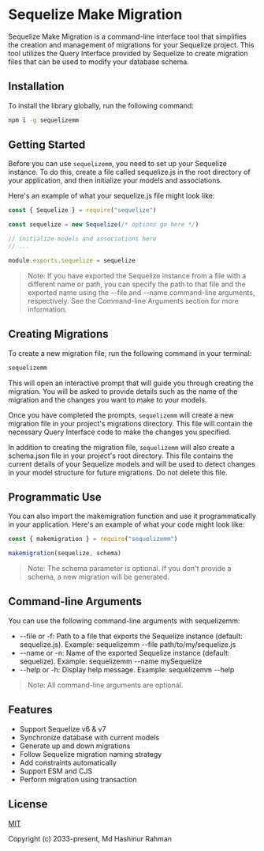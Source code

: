 # Sequelize Make Migration

Sequelize Make Migration is a command-line interface tool that simplifies the creation and management of migrations for your Sequelize project. This tool utilizes the Query Interface provided by Sequelize to create migration files that can be used to modify your database schema.

## Installation

To install the library globally, run the following command:

```bash
npm i -g sequelizemm
```

## Getting Started

Before you can use `sequelizemm`, you need to set up your Sequelize instance. To do this, create a file called sequelize.js in the root directory of your application, and then initialize your models and associations.

Here's an example of what your sequelize.js file might look like:

```js
const { Sequelize } = require("sequelize")

const sequelize = new Sequelize(/* options go here */)

// initialize models and associations here
// ...

module.exports.sequelize = sequelize
```

> Note: If you have exported the Sequelize instance from a file with a different name or path, you can specify the path to that file and the exported name using the --file and --name command-line arguments, respectively. See the Command-line Arguments section for more information.

## Creating Migrations

To create a new migration file, run the following command in your terminal:

```bash
sequelizemm
```

This will open an interactive prompt that will guide you through creating the migration. You will be asked to provide details such as the name of the migration and the changes you want to make to your models.

Once you have completed the prompts, `sequelizemm` will create a new migration file in your project's migrations directory. This file will contain the necessary Query Interface code to make the changes you specified.

In addition to creating the migration file, `sequelizemm` will also create a schema.json file in your project's root directory. This file contains the current details of your Sequelize models and will be used to detect changes in your model structure for future migrations. Do not delete this file.

## Programmatic Use

You can also import the makemigration function and use it programmatically in your application. Here's an example of what your code might look like:

```js
const { makemigration } = require("sequelizemm")

makemigration(sequelize, schema)
```

> Note: The schema parameter is optional. If you don't provide a schema, a new migration will be generated.

## Command-line Arguments

You can use the following command-line arguments with sequelizemm:

- --file or -f: Path to a file that exports the Sequelize instance (default: sequelize.js). Example: sequelizemm --file path/to/my/sequelize.js
- --name or -n: Name of the exported Sequelize instance (default: sequelize). Example: sequelizemm --name mySequelize
- --help or -h: Display help message. Example: sequelizemm --help

> Note: All command-line arguments are optional.

## Features

- Support Sequelize v6 & v7
- Synchronize database with current models
- Generate up and down migrations
- Follow Sequelize migration naming strategy
- Add constraints automatically
- Support ESM and CJS
- Perform migration using transaction

## License

[MIT](https://opensource.org/licenses/MIT)

Copyright (c) 2033-present, Md Hashinur Rahman
